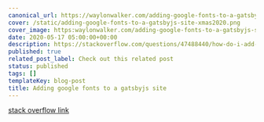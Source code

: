 ```yaml
---
canonical_url: https://waylonwalker.com/adding-google-fonts-to-a-gatsbyjs-site
cover: /static/adding-google-fonts-to-a-gatsbyjs-site-xmas2020.png
cover_image: https:waylonwalker.com/adding-google-fonts-to-a-gatsbyjs-site.png
date: 2020-05-17 05:00:00+00:00
description: https://stackoverflow.com/questions/47488440/how-do-i-add-google-fonts-to-a-gatsby-site
published: true
related_post_label: Check out this related post
status: published
tags: []
templateKey: blog-post
title: Adding google fonts to a gatsbyjs site
---
```


[stack overflow link](https://stackoverflow.com/questions/47488440/how-do-i-add-google-fonts-to-a-gatsby-site)
